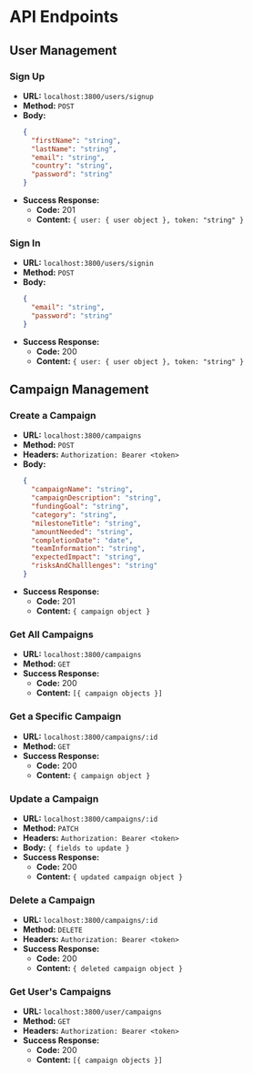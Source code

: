 # API Endpoints

## User Management

### Sign Up
- **URL:** `localhost:3800/users/signup`
- **Method:** `POST`
- **Body:**
  ```json
  {
    "firstName": "string",
    "lastName": "string",
    "email": "string",
    "country": "string",
    "password": "string"
  }
  ```
- **Success Response:** 
  - **Code:** 201
  - **Content:** `{ user: { user object }, token: "string" }`

### Sign In
- **URL:** `localhost:3800/users/signin`
- **Method:** `POST`
- **Body:**
  ```json
  {
    "email": "string",
    "password": "string"
  }
  ```
- **Success Response:** 
  - **Code:** 200
  - **Content:** `{ user: { user object }, token: "string" }`

## Campaign Management

### Create a Campaign
- **URL:** `localhost:3800/campaigns`
- **Method:** `POST`
- **Headers:** `Authorization: Bearer <token>`
- **Body:**
  ```json
  {
    "campaignName": "string",
    "campaignDescription": "string",
    "fundingGoal": "string",
    "category": "string",
    "milestoneTitle": "string",
    "amountNeeded": "string",
    "completionDate": "date",
    "teamInformation": "string",
    "expectedImpact": "string",
    "risksAndChalllenges": "string"
  }
  ```
- **Success Response:** 
  - **Code:** 201
  - **Content:** `{ campaign object }`

### Get All Campaigns
- **URL:** `localhost:3800/campaigns`
- **Method:** `GET`
- **Success Response:** 
  - **Code:** 200
  - **Content:** `[{ campaign objects }]`

### Get a Specific Campaign
- **URL:** `localhost:3800/campaigns/:id`
- **Method:** `GET`
- **Success Response:** 
  - **Code:** 200
  - **Content:** `{ campaign object }`

### Update a Campaign
- **URL:** `localhost:3800/campaigns/:id`
- **Method:** `PATCH`
- **Headers:** `Authorization: Bearer <token>`
- **Body:** `{ fields to update }`
- **Success Response:** 
  - **Code:** 200
  - **Content:** `{ updated campaign object }`

### Delete a Campaign
- **URL:** `localhost:3800/campaigns/:id`
- **Method:** `DELETE`
- **Headers:** `Authorization: Bearer <token>`
- **Success Response:** 
  - **Code:** 200
  - **Content:** `{ deleted campaign object }`

### Get User's Campaigns
- **URL:** `localhost:3800/user/campaigns`
- **Method:** `GET`
- **Headers:** `Authorization: Bearer <token>`
- **Success Response:** 
  - **Code:** 200
  - **Content:** `[{ campaign objects }]`
